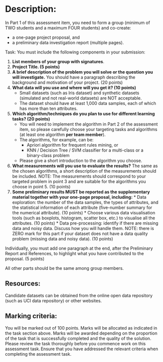 # Description:
In Part 1 of this assessment item, you need to form a group (minimum of TWO students and a maximum FOUR students) and co-create:

* a one-page project proposal, and
* a preliminary data investigation report (multiple pages).

Task:
You must include the following components in your submission:

1. **List members of your group with signatures**.
2. **Project Title. (5 points)**
3. **A brief description of the problem you will solve or the question you will investigate.** You should have a paragraph describing the background and motivation of your project. (20 points)
4. **What data will you use and where will you get it? (10 points)**
   * Small datasets (such as Iris dataset) and synthetic datasets (simulated and not real-world datasets) are NOT acceptable.
   * The dataset should have at least 1,000 data samples, each of which has more than ten attributes.
5. **Which algorithm/techniques do you plan to use for different learning tasks? (20 points)**
   * You will need to implement the algorithm in Part 2 of the assessment item, so please carefully choose your targeting tasks and algorithms (at least one algorithm **per team member**).
   * The algorithms, for example, can be:
     * Apriori algorithm for frequent rules mining, or
     * KNN / Decision Tree / SVM classifier for a multi-class or a binary-class problem
   * Please give a short introduction to the algorithm you choose.
6. **What measurements will you use to evaluate the results?** The same as the chosen algorithms, a short description of the measurements should be included. NOTE: The measurements should correspond to your targeted problem in point 3 and are suitable for the algorithms you choose in point 5. (10 points)
7. **Some preliminary results MUST be reported as the supplementary material together with your one-page proposal, including:**
        * Data exploration: the number of the data samples, the types of attributes, and the statistical information of each attribute (five-number summary for the numerical attribute). (10 points)
        * Choose various data visualisation tools (such as boxplots, histogram, scatter box, etc.) to visualise all the attributes. (10 points)
        * Data pre-processing: identify if there are missing data and noisy data. Discuss how you will handle them. NOTE: there is ZERO mark for this part if your dataset does not have a data quality problem (missing data and noisy data). (10 points)

Individually, you must add one paragraph at the end, after the Preliminary Report and References, to highlight what 
you have contributed to the proposal. (5 points)

All other parts should be the same among group members.

## Resources:
Candidate datasets can be obtained from the online open data repository (such as UCI data repository) or other websites.

## Marking criteria:
You will be marked out of 100 points. Marks will be allocated as indicated in the task section above. Marks will be awarded depending on the proportion of the task that is successfully completed and the quality of the solution.
Please review the task thoroughly before you commence work on this assessment task. Ensure that you have addressed the relevant criteria when completing the assessment task.
